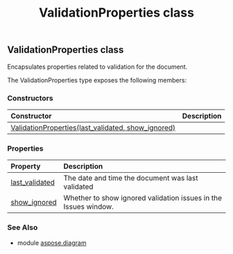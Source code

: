 ﻿---
title: ValidationProperties class
second_title: Aspose.Diagram for Python via .NET API References
description: 
type: docs
weight: 2470
url: /python-net/aspose.diagram/validationproperties/
is_root: false
---

## ValidationProperties class

Encapsulates properties related to validation for the document.



The ValidationProperties type exposes the following members:

### Constructors
| Constructor | Description |
| :- | :- |
| [ValidationProperties(last_validated, show_ignored)](/diagram/python-net/aspose.diagram/validationproperties/__init__/#DateTime-BOOL) |  |


### Properties
| Property | Description |
| :- | :- |
| [last_validated](/diagram/python-net/aspose.diagram/validationproperties/last_validated) | The date and time the document was last validated |
| [show_ignored](/diagram/python-net/aspose.diagram/validationproperties/show_ignored) | Whether to show ignored validation issues in the Issues window. |


### See Also

* module [aspose.diagram](../)
